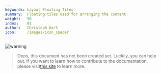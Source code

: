 ```yaml
---
keywords: Layout Floating Tiles
summary:  Floating tiles used for arranging the content
weight:   50
index:    01
author:   Christoph Hart
icon:     /images/icon_spacer
---
```


![warning](/images/icon_warning:64px)  
> Oops, this document has not been created yet. Luckily, you can help out. If you want to learn how to contribute to the documentation, please visit[this site](/glossary/contributing) to learn more.  
